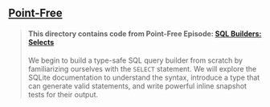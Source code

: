 ## [Point-Free](https://www.pointfree.co)

> #### This directory contains code from Point-Free Episode: [SQL Builders: Selects](https://www.pointfree.co/episodes/ep316-sql-builders-selects)
>
> We begin to build a type-safe SQL query builder from scratch by familiarizing ourselves with the `SELECT` statement. We will explore the SQLite documentation to understand the syntax, introduce a type that can generate valid statements, and write powerful inline snapshot tests for their output.
